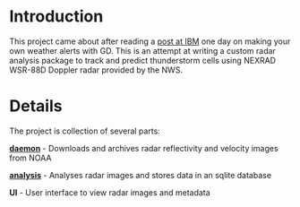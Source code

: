 # Introduction #

This project came about after reading a [post at IBM](http://www.ibm.com/developerworks/library/os-weathermaps/index.html) one day on making your own weather alerts with GD.  This is an attempt at writing a custom radar analysis package to track and predict thunderstorm cells using NEXRAD WSR-88D Doppler radar provided by the NWS.



# Details #

The project is collection of several parts:

**[daemon](BackgroundDaemon.md)** - Downloads and archives radar reflectivity and velocity images from NOAA

**[analysis](AnalysisPlatform.md)** - Analyses radar images and stores data in an sqlite database

**UI** - User interface to view radar images and metadata